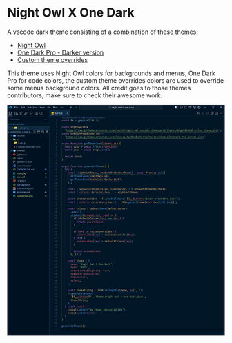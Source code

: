 # Night Owl X One Dark

A vscode dark theme consisting of a combination of these themes:

- [Night Owl](https://marketplace.visualstudio.com/items?itemName=sdras.night-owl)
- [One Dark Pro - Darker version](https://marketplace.visualstudio.com/items?itemName=zhuangtongfa.Material-theme)
- [Custom theme overrides](./src/theme-overrides.json)

This theme uses Night Owl colors for backgrounds and menus, One Dark Pro for
code colors, the custom theme overrides colors are used to override some menus
background colors. All credit goes to those themes contributors, make sure to
check their awesome work.

![Night Owl X One Dark theme preview](https://raw.githubusercontent.com/redasalmi/night-owl-x-one-dark/main/screenshot.png)
